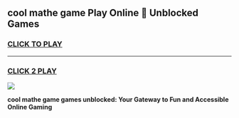 
## cool mathe game Play Online 👋 Unblocked Games
<h3>
<a href="https://news.freeplayer.one?title=cool_mathe_game&ref=17CMG">CLICK TO PLAY</a></h3>
<hr>

<h3>
<a href="https://news.freeplayer.one?title=cool_mathe_game&ref=17CMG">CLICK 2 PLAY</a>
  
</h3>

<a href="https://news.freeplayer.one?title=cool_mathe_game&ref=17CMG/"><img src="https://clearcache.store/games.png"></a>


**cool mathe game games unblocked: Your Gateway to Fun and Accessible Online Gaming**
